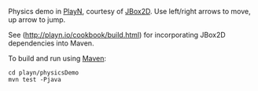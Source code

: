 
Physics demo in [PlayN](http://playn.io), courtesy of [JBox2D](www.jbox2d.org).  Use left/right arrows to move, up arrow
to jump. 

See (http://playn.io/cookbook/build.html) for incorporating JBox2D dependencies into Maven. 

To build and run using [Maven](maven.apache.org):
```
cd playn/physicsDemo
mvn test -Pjava
```
